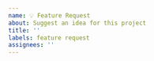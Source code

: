 ```yaml
---
name: 💡 Feature Request
about: Suggest an idea for this project
title: ''
labels: feature request
assignees: ''
---
```


<!--
No extensive forms or lists here. Use common sense and provide the necessary
information to explain why the feature is useful to you and to others. Thanks!
-->
